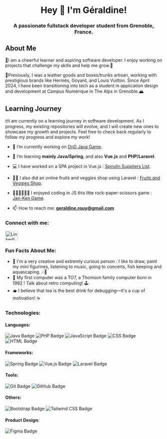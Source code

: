 <h1 align="center">Hey 👋 I'm Géraldine!</h1>
<h3 align="center">A passionate fullstack developer student from Grenoble, France.</h3>

## About Me

🤩I am a cheerful learner and aspiring software developer. I enjoy working on projects that challenge my skills and help me grow.🥰

👜Previously, I was a leather goods and boxes/trunks artisan, working with prestigious brands like Hermès, Goyard, and Louis Vuitton. Since April 2024, I have been transitioning into tech as a student in application design and development at Campus Numérique In The Alps in Grenoble.🏔

## Learning Journey

🤓I am currently on a learning journey in software development. As I progress, my existing repositories will evolve, and I will create new ones to showcase my growth and projects. Feel free to check back regularly to follow my progress and explore my work!


- 🔭 I’m currently working on [DnD Java Game](https://github.com/GeraldineRouy/java_dnd_game).
  
- 🌱 I’m learning **mainly Java/Spring**, and also **Vue.js** and **PHP/Laravel**.
  
- 💻 I have worked on a SPA project in Vue.js : [Spirulin Suppliers List](https://github.com/GeraldineRouy/public_spa_spirulin_suppliers_project).
  
- 🍉🥦 I also did an online fruits and veggies shop using Laravel : [Fruits and Veggies Shop](https://github.com/GeraldineRouy/fruits-and-veggies-shop).
  
- ✊🏻✋🏻✌🏻 I enjoyed coding in JS this litte rock-paper-scissors game : [Jan-Ken Game](https://github.com/GeraldineRouy/jan-ken-js-game).

- 📫 How to reach me: **geraldine.rouy@gmail.com**

<h3 align="left">Connect with me:</h3>
<p align="left">
  <a href="https://www.linkedin.com/in/geraldine-rouy/" target="blank">
    <img align="center" src="https://raw.githubusercontent.com/rahuldkjain/github-profile-readme-generator/master/src/images/icons/Social/linked-in-alt.svg" alt="LinkedIn" height="30" width="40" />
  </a>
</p>

<h3 align="left">Fun Facts About Me:</h3>
<ul>
  <li>🎨 I'm a very creative and extremly curious person : I like to draw, paint my mini figurines, listening to music, going to concerts, fish keeping and aquascaping. 🎶🐠</li>
  <li>🤖 My first computer was a TO7, a Thomson family computer born in 1982 ! Talk about retro computing! 🕹️</li>
  <li>🫖 I believe that tea is the best drink for debugging—it's a cup of motivation! ☕</li>
</ul>

<h3 align="left">Technologies:</h3>

<h4>Languages:</h4>
<p align="left">
  <img src="https://img.shields.io/badge/Java-007396?style=for-the-badge&logo=java&logoColor=white" alt="Java Badge"/>
  <img src="https://img.shields.io/badge/PHP-777BB3?style=for-the-badge&logo=php&logoColor=white" alt="PHP Badge"/>
  <img src="https://img.shields.io/badge/JavaScript-F7DF1E?style=for-the-badge&logo=javascript&logoColor=black" alt="JavaScript Badge"/>
  <img src="https://img.shields.io/badge/CSS-1572B6?style=for-the-badge&logo=css3&logoColor=white" alt="CSS Badge"/>
  <img src="https://img.shields.io/badge/HTML-E34F26?style=for-the-badge&logo=html5&logoColor=white" alt="HTML Badge"/>
</p>

<h4>Frameworks:</h4>
<p align="left">
  <img src="https://img.shields.io/badge/Spring-6DB33F?style=for-the-badge&logo=spring&logoColor=white" alt="Spring Badge"/>
  <img src="https://img.shields.io/badge/Vue.js-42b883?style=for-the-badge&logo=vue.js&logoColor=white" alt="Vue.js Badge"/>
  <img src="https://img.shields.io/badge/Laravel-FF2D20?style=for-the-badge&logo=laravel&logoColor=white" alt="Laravel Badge"/>
</p>

<h4>Tools:</h4>
<p align="left">
  <img src="https://img.shields.io/badge/Git-F05032?style=for-the-badge&logo=git&logoColor=white" alt="Git Badge"/>
  <img src="https://img.shields.io/badge/GitHub-181717?style=for-the-badge&logo=github&logoColor=white" alt="GitHub Badge"/>
</p>

<h4>Others:</h4>
<p align="left">
  <img src="https://img.shields.io/badge/Bootstrap-7952B3?style=for-the-badge&logo=bootstrap&logoColor=white" alt="Bootstrap Badge"/>
  <img src="https://img.shields.io/badge/Tailwind%20CSS-06B6D4?style=for-the-badge&logo=tailwind-css&logoColor=white" alt="Tailwind CSS Badge"/>
</p>

<h4>Product Design:</h4>
<p align="left">
  <img src="https://img.shields.io/badge/Figma-F24E1E?style=for-the-badge&logo=figma&logoColor=white" alt="Figma Badge"/>
</p>

